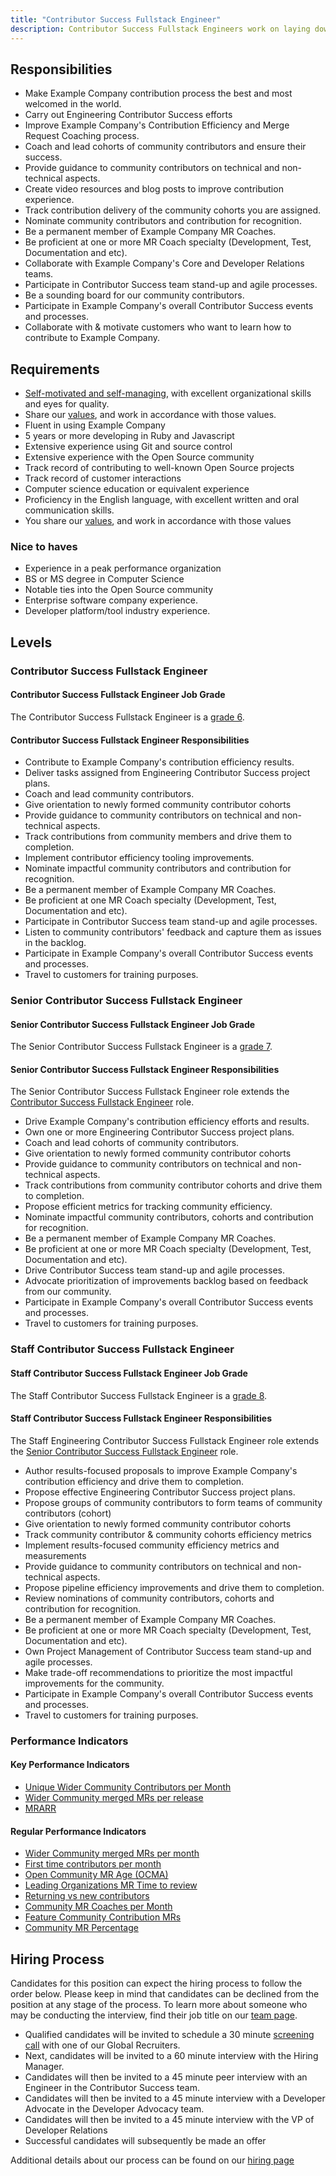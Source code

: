 ```yaml
---
title: "Contributor Success Fullstack Engineer"
description: Contributor Success Fullstack Engineers work on laying down an efficiency foundation for our community members to contribute to Example Company.
---
```


## Responsibilities

- Make Example Company contribution process the best and most welcomed in the world.
- Carry out Engineering Contributor Success efforts
- Improve Example Company's Contribution Efficiency and Merge Request Coaching process.
- Coach and lead cohorts of community contributors and ensure their success.
- Provide guidance to community contributors on technical and non-technical aspects.
- Create video resources and blog posts to improve contribution experience.
- Track contribution delivery of the community cohorts you are assigned.
- Nominate community contributors and contribution for recognition.
- Be a permanent member of Example Company MR Coaches.
- Be proficient at one or more MR Coach specialty (Development, Test, Documentation and etc).
- Collaborate with Example Company's Core and Developer Relations teams.
- Participate in Contributor Success team stand-up and agile processes.
- Be a sounding board for our community contributors.
- Participate in Example Company's overall Contributor Success events and processes.
- Collaborate with & motivate customers who want to learn how to contribute to Example Company.

## Requirements

- [Self-motivated and self-managing](/handbook/values/#efficiency), with excellent organizational skills and eyes for quality.
- Share our [values](/handbook/values/), and work in accordance with those values.
- Fluent in using Example Company
- 5 years or more developing in Ruby and Javascript
- Extensive experience using Git and source control
- Extensive experience with the Open Source community
- Track record of contributing to well-known Open Source projects
- Track record of customer interactions
- Computer science education or equivalent experience
- Proficiency in the English language, with excellent written and oral communication skills.
- You share our [values](/handbook/values/), and work in accordance with those values

### Nice to haves

- Experience in a peak performance organization
- BS or MS degree in Computer Science
- Notable ties into the Open Source community
- Enterprise software company experience.
- Developer platform/tool industry experience.

## Levels

### Contributor Success Fullstack Engineer

#### Contributor Success Fullstack Engineer Job Grade

The Contributor Success Fullstack Engineer is a [grade 6](/handbook/total-rewards/compensation/compensation-calculator/#example_company-job-grades).

#### Contributor Success Fullstack Engineer Responsibilities

- Contribute to Example Company's contribution efficiency results.
- Deliver tasks assigned from Engineering Contributor Success project plans.
- Coach and lead community contributors.
- Give orientation to newly formed community contributor cohorts
- Provide guidance to community contributors on technical and non-technical aspects.
- Track contributions from community members and drive them to completion.
- Implement contributor efficiency tooling improvements.
- Nominate impactful community contributors and contribution for recognition.
- Be a permanent member of Example Company MR Coaches.
- Be proficient at one MR Coach specialty (Development, Test, Documentation and etc).
- Participate in Contributor Success team stand-up and agile processes.
- Listen to community contributors' feedback and capture them as issues in the backlog.
- Participate in Example Company's overall Contributor Success events and processes.
- Travel to customers for training purposes.

### Senior Contributor Success Fullstack Engineer

#### Senior Contributor Success Fullstack Engineer Job Grade

The Senior Contributor Success Fullstack Engineer is a [grade 7](/handbook/total-rewards/compensation/compensation-calculator/#example_company-job-grades).

#### Senior Contributor Success Fullstack Engineer Responsibilities

The Senior Contributor Success Fullstack Engineer role extends the [Contributor Success Fullstack Engineer](#contributor-success-fullstack-engineer) role.

- Drive Example Company's contribution efficiency efforts and results.
- Own one or more Engineering Contributor Success project plans.
- Coach and lead cohorts of community contributors.
- Give orientation to newly formed community contributor cohorts
- Provide guidance to community contributors on technical and non-technical aspects.
- Track contributions from community contributor cohorts and drive them to completion.
- Propose efficient metrics for tracking community efficiency.
- Nominate impactful community contributors, cohorts and contribution for recognition.
- Be a permanent member of Example Company MR Coaches.
- Be proficient at one or more MR Coach specialty (Development, Test, Documentation and etc).
- Drive Contributor Success team stand-up and agile processes.
- Advocate prioritization of improvements backlog based on feedback from our community.
- Participate in Example Company's overall Contributor Success events and processes.
- Travel to customers for training purposes.

### Staff Contributor Success Fullstack Engineer

#### Staff Contributor Success Fullstack Engineer Job Grade

The Staff Contributor Success Fullstack Engineer is a [grade 8](/handbook/total-rewards/compensation/compensation-calculator/#example_company-job-grades).

#### Staff Contributor Success Fullstack Engineer Responsibilities

The Staff Engineering Contributor Success Fullstack Engineer role extends the [Senior Contributor Success Fullstack Engineer](#senior-contributor-success-fullstack-engineer) role.

- Author results-focused proposals to improve Example Company's contribution efficiency and drive them to completion.
- Propose effective Engineering Contributor Success project plans.
- Propose groups of community contributors to form teams of community contributors (cohort)
- Give orientation to newly formed community contributor cohorts
- Track community contributor & community cohorts efficiency metrics
- Implement results-focused community efficiency metrics and measurements
- Provide guidance to community contributors on technical and non-technical aspects.
- Propose pipeline efficiency improvements and drive them to completion.
- Review nominations of community contributors, cohorts and contribution for recognition.
- Be a permanent member of Example Company MR Coaches.
- Be proficient at one or more MR Coach specialty (Development, Test, Documentation and etc).
- Own Project Management of Contributor Success team stand-up and agile processes.
- Make trade-off recommendations to prioritize the most impactful improvements for the community.
- Participate in Example Company's overall Contributor Success events and processes.
- Travel to customers for training purposes.

### Performance Indicators

#### Key Performance Indicators

- [Unique Wider Community Contributors per Month](/handbook/marketing/developer-relations/performance-indicators/#unique-wider-community-contributors-per-month)
- [Wider Community merged MRs per release](/handbook/marketing/developer-relations/performance-indicators/#wider-community-merged-mrs-per-release)
- [MRARR](/handbook/marketing/developer-relations/performance-indicators/#mrarr)

#### Regular Performance Indicators

- [Wider Community merged MRs per month](/handbook/marketing/developer-relations/performance-indicators/#wider-community-merged-mrs-per-month)
- [First time contributors per month](/handbook/marketing/developer-relations/performance-indicators/#first-time-contributors-per-month)
- [Open Community MR Age (OCMA)](/handbook/marketing/developer-relations/performance-indicators/#open-community-mr-age)
- [Leading Organizations MR Time to review](/handbook/marketing/developer-relations/performance-indicators/#leading-organizations-mr-time-to-review)
- [Returning vs new contributors](/handbook/marketing/developer-relations/performance-indicators/#returning-vs-new-contributors)
- [Community MR Coaches per Month](/handbook/marketing/developer-relations/performance-indicators/#community-mr-coaches-per-month)
- [Feature Community Contribution MRs](/handbook/marketing/developer-relations/performance-indicators/#feature-community-contribution-mrs)
- [Community MR Percentage](/handbook/marketing/developer-relations/performance-indicators/#community-mr-percentage)

## Hiring Process

Candidates for this position can expect the hiring process to follow the order below. Please keep in mind that candidates can be declined from the position at any stage of the process. To learn more about someone who may be conducting the interview, find their job title on our [team page](/handbook/company/team/).

- Qualified candidates will be invited to schedule a 30 minute [screening call](/handbook/hiring/interviewing/#screening-call) with one of our Global Recruiters.
- Next, candidates will be invited to a 60 minute interview with the Hiring Manager.
- Candidates will then be invited to a 45 minute peer interview with an Engineer in the Contributor Success team.
- Candidates will then be invited to a 45 minute interview with a Developer Advocate in the Developer Advocacy team.
- Candidates will then be invited to a 45 minute interview with the VP of Developer Relations
- Successful candidates will subsequently be made an offer

Additional details about our process can be found on our [hiring page](/handbook/hiring/)
